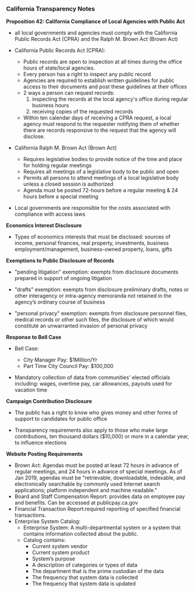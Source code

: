 ### California Transparency Notes

 **Proposition 42: California Compliance of Local Agencies with Public Act**
- all local governments and agencies must comply with the California Public Records Act (CPRA) and the Ralph M. Brown Act (Brown Act)

- California Public Records Act (CPRA):
  - Public records are open to inspection at all times during the office hours of state/local agencies. 
  - Every person has a right to inspect any public record
  - Agencies are required to establish written guidelines for public access to their documents and post these guidelines at their offices
  - 2 ways a person can request records:
    1. inspecting the records at the local agency's office during regular business hours
    2. receiving copies of the requested records
  - Within ten calendar days of receiving a CPRA request, a local agency must respond to the requester notifying them of whether there are records responsive to the request that the agency will disclose.
  

- California Ralph M. Brown Act (Brown Act)
  - Requires legislative bodies to provide notice of the time and place for holding regular meetings
  - Requires all meetings of a legislative body to be public and open
  - Permits all persons to attend meetings of a local legislative body unless a closed session is authorized
  - Agenda must be posted 72-hours before a regular meeting & 24 hours before a special meeting

- Local governments are responsible for the costs associated with compliance with access laws

**Economics Interest Disclosure** 

- Types of economics interests that must be disclosed: sources of income, personal finances, real property, investments, business employment/management, business-owned property, loans, gifts

**Exemptions to Public Disclosure of Records**

- "pending litigation" exemption: exempts from disclosure documents prepared in support of ongoing litigation

- "drafts" exemption: exempts from disclosure preliminary drafts, notes or other interagency or
intra-agency memoranda not retained in the agency’s ordinary course of business

- "personal privacy" exemption: exempts from disclosure personnel files, medical records or other
such files, the disclosure of which would constitute an unwarranted invasion of personal privacy

**Response to Bell Case**

- Bell Case: 
  - City Manager Pay: $1Million/Yr
  - Part Time City Council Pay: $100,000
  
- Mandatory collection of data from communities' elected officials including: wages, overtime pay, car allowances, payouts used for vacation time

**Campaign Contribution Disclosure**

- The public has a right to know who gives money and other forms of support to candidates for public office

- Transparency requirements also apply to those who make large contributions, ten thousand dollars ($10,000) or more in a calendar year, to influence elections

**Website Posting Requirements**
- Brown Act: Agendas must be posted at least 72 hours in advance of regular meetings, and 24 hours in advance of special meetings. As of Jan 2019, agendas must be "retrievable, downloadable, indexable, and electronically searchable by commonly used Internet search applications; platform independent and machine readable."
- Board and Staff Compensation Report: provides data on employee pay and benefits. Can be accessed at publicpay.ca.gov
- Financial Transaction Report:required reporting of specified financial transactions.
- Enterprise System Catalog: 
  - Enterprise System: A multi-departmental system or a system that contains information collected about the public.
  - Catalog contains: 
     - Current system vendor
     - Current system product
     - System’s purpose
     - A description of categories or types of data
     - The department that is the prime custodian of the data
     - The frequency that system data is collected
     - The frequency that system data is updated

